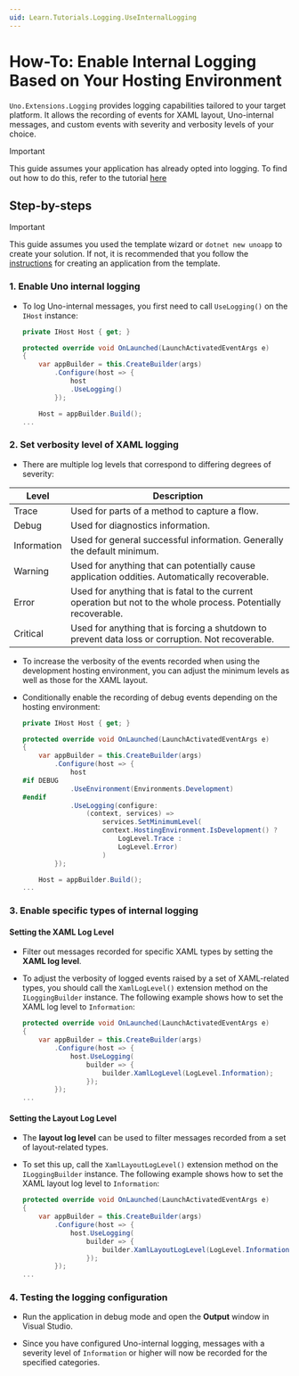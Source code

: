 ```yaml
---
uid: Learn.Tutorials.Logging.UseInternalLogging
---
```

# How-To: Enable Internal Logging Based on Your Hosting Environment

`Uno.Extensions.Logging` provides logging capabilities tailored to your target platform. It allows the recording of events for XAML layout, Uno-internal messages, and custom events with severity and verbosity levels of your choice.

> [!IMPORTANT] 
> This guide assumes your application has already opted into logging. To find out how to do this, refer to the tutorial [here](xref:Learn.Tutorials.Logging.UseLogging)

## Step-by-steps

> [!IMPORTANT]
> This guide assumes you used the template wizard or `dotnet new unoapp` to create your solution. If not, it is recommended that you follow the [instructions](xref:Overview.Extensions) for creating an application from the template.

### 1. Enable Uno internal logging

* To log Uno-internal messages, you first need to call `UseLogging()` on the `IHost` instance:

    ```csharp
    private IHost Host { get; }

    protected override void OnLaunched(LaunchActivatedEventArgs e)
    {
        var appBuilder = this.CreateBuilder(args)
            .Configure(host => {
                host
                .UseLogging()
            });

        Host = appBuilder.Build();
    ...
    ```

### 2. Set verbosity level of XAML logging

* There are multiple log levels that correspond to differing degrees of severity:

| Level | Description |
|-------|-------------|
| Trace | Used for parts of a method to capture a flow. |
| Debug | Used for diagnostics information. |
| Information | Used for general successful information. Generally the default minimum. |
| Warning | Used for anything that can potentially cause application oddities. Automatically recoverable. |
| Error | Used for anything that is fatal to the current operation but not to the whole process. Potentially recoverable. |
| Critical | Used for anything that is forcing a shutdown to prevent data loss or corruption. Not recoverable. |

* To increase the verbosity of the events recorded when using the development hosting environment, you can adjust the minimum levels as well as those for the XAML layout.

* Conditionally enable the recording of debug events depending on the hosting environment:

    ```csharp
    private IHost Host { get; }

    protected override void OnLaunched(LaunchActivatedEventArgs e)
    {
        var appBuilder = this.CreateBuilder(args)
            .Configure(host => {
                host
    #if DEBUG
                .UseEnvironment(Environments.Development)
    #endif
                .UseLogging(configure:
                    (context, services) =>
                        services.SetMinimumLevel(
                        context.HostingEnvironment.IsDevelopment() ?
                            LogLevel.Trace :
                            LogLevel.Error)
                        )
            });

        Host = appBuilder.Build();
    ...
    ```

### 3. Enable specific types of internal logging

#### Setting the XAML Log Level

* Filter out messages recorded for specific XAML types by setting the **XAML log level**. 

* To adjust the verbosity of logged events raised by a set of XAML-related types, you should call the `XamlLogLevel()` extension method on the `ILoggingBuilder` instance. The following example shows how to set the XAML log level to `Information`:

    ```csharp
    protected override void OnLaunched(LaunchActivatedEventArgs e)
    {
        var appBuilder = this.CreateBuilder(args)
            .Configure(host => {
                host.UseLogging(
                    builder => {
                        builder.XamlLogLevel(LogLevel.Information);
                    });
            });
    ...
    ```

#### Setting the Layout Log Level

* The **layout log level** can be used to filter messages recorded from a set of layout-related types. 

* To set this up, call the `XamlLayoutLogLevel()` extension method on the `ILoggingBuilder` instance. The following example shows how to set the XAML layout log level to `Information`:

    ```csharp
    protected override void OnLaunched(LaunchActivatedEventArgs e)
    {
        var appBuilder = this.CreateBuilder(args)
            .Configure(host => {
                host.UseLogging(
                    builder => {
                        builder.XamlLayoutLogLevel(LogLevel.Information);
                    });
            });
    ...
    ```

### 4. Testing the logging configuration

* Run the application in debug mode and open the **Output** window in Visual Studio.

* Since you have configured Uno-internal logging, messages with a severity level of `Information` or higher will now be recorded for the specified categories.
